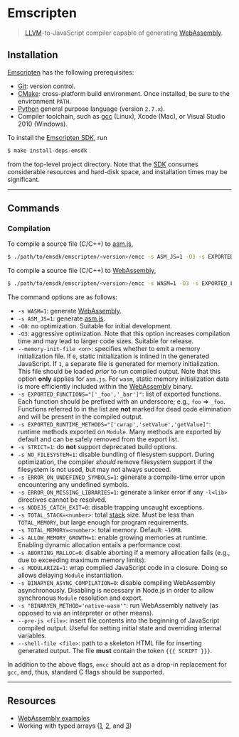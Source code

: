 # Emscripten

> [LLVM][llvm]-to-JavaScript compiler capable of generating [WebAssembly][web-assembly].


## Installation

[Emscripten][emscripten] has the following prerequisites:

* [Git][git]: version control.
* [CMake][cmake]: cross-platform build environment. Once installed, be sure to the environment `PATH`.
* [Python][python] general purpose language (version `2.7.x`).
* Compiler toolchain, such as [gcc][gcc] (Linux), Xcode (Mac), or Visual Studio 2010 (Windows).

To install the [Emscripten SDK][emscripten-sdk], run

``` bash
$ make install-deps-emsdk
```

from the top-level project directory. Note that the [SDK][emscripten-sdk] consumes considerable resources and hard-disk space, and installation times may be significant.


---

## Commands

### Compilation

To compile a source file (C/C++) to [asm.js][asm-js],

``` bash
$ ./path/to/emsdk/emscripten/<version>/emcc -s ASM_JS=1 -O3 -s EXPORTED_FUNCTIONS="['_foo']" -s STRICT=1 --memory-init-file 0 -I ../include -o out.asm.js <file>
```

To compile a source file (C/C++) to [WebAssembly][web-assembly],

``` bash
$ ./path/to/emsdk/emscripten/<version>/emcc -s WASM=1 -O3 -s EXPORTED_FUNCTIONS="['_foo']" -s STRICT=1 -s BINARYEN_ASYNC_COMPILATION=0 -s "BINARYEN_METHOD='native-wasm'" -I ../include -o out.js <file>
```

The command options are as follows:

* `-s WASM=1`: generate [WebAssembly][web-assembly].
* `-s ASM_JS=1`: generate [asm.js][asm-js].
* `-O0`: no optimization. Suitable for initial development.
* `-O3`: aggressive optimization. Note that this option increases compilation time and may lead to larger code sizes. Suitable for release.
* `--memory-init-file <on>`: specifies whether to emit a memory initialization file. If `0`, static initialization is inlined in the generated JavaScript. If `1`, a separate file is generated for memory initialization. This file should be loaded *prior* to run compiled output. Note that this option __only__ applies for `asm.js`. For `wasm`, static memory initialization data is more efficiently included within the [WebAssembly][web-assembly] binary.
* `-s EXPORTED_FUNCTIONS="['_foo','_bar']"`: list of exported functions. Each function should be prefixed with an underscore; e.g., `foo` => `_foo`. Functions referred to in the list are __not__ marked for dead code elimination and will be present in the compiled output.
* `-s EXPORTED_RUNTIME_METHODS="['cwrap','setValue','getValue]"`: runtime methods exported on `Module`. Many methods are exported by default and can be safely removed from the export list.
* `-s STRICT=1`: do __not__ support deprecated build options.
* `-s NO_FILESYSTEM=1`: disable bundling of filesystem support. During optimization, the compiler *should* remove filesystem support if the filesystem is not used, but may not always succeed.
* `-s ERROR_ON_UNDEFINED_SYMBOLS=1`: generate a compile-time error upon encountering any undefined symbols.
* `-s ERROR_ON_MISSING_LIBRARIES=1`: generate a linker error if any `-l<lib>` directives cannot be resolved.
* `-s NODEJS_CATCH_EXIT=0`: disable trapping uncaught exceptions.
* `-s TOTAL_STACK=<number>`: total [stack][web-assembly-semantics] size. Must be less than `TOTAL_MEMORY`, but large enough for program requirements.
* `-s TOTAL_MEMORY=<number>`: total memory. Default: `~16MB`.
* `-s ALLOW_MEMORY_GROWTH=1`: enable growing memories at runtime. Enabling dynamic allocation entails a performance cost.
* `-s ABORTING_MALLOC=0`: disable aborting if a memory allocation fails (e.g., due to exceeding maximum memory limits).
* `-s MODULARIZE=1`: wrap compiled JavaScript code in a closure. Doing so allows delaying `Module` instantiation.
* `-s BINARYEN_ASYNC_COMPILATION=0`: disable compiling WebAssembly asynchronously. Disabling is necessary in Node.js in order to allow synchronous `Module` resolution and export.
* `-s "BINARYEN_METHOD='native-wasm'"`: run WebAssembly natively (as opposed to via an interpreter or other means).
* `--pre-js <file>`: insert file contents into the beginning of JavaScript compiled output. Useful for setting initial state and overriding internal variables.
* `--shell-file <file>`: path to a skeleton HTML file for inserting generated output. The file __must__ contain the token `{{{ SCRIPT }}}`.


In addition to the above flags, `emcc` should act as a drop-in replacement for `gcc`, and, thus, standard C flags should be supported.


---

## Resources

* [WebAssembly examples][web-assembly-examples]
* Working with typed arrays ([1][emscripten-pointers], [2][planeshifter-examples], and [3][emscripten-mailing-list])


<!-- <definitions> -->

[emscripten]: https://github.com/kripken/emscripten
[emscripten-sdk]: https://github.com/juj/emsdk

[llvm]: https://en.wikipedia.org/wiki/LLVM
[git]: https://git-scm.com/
[cmake]: https://cmake.org/
[python]: https://www.python.org
[gcc]: http://gcc.gnu.org/

[web-assembly]: http://webassembly.org/
[asm-js]: http://asmjs.org/spec/latest/

[web-assembly-semantics]: http://webassembly.org/docs/semantics/

[web-assembly-examples]: https://github.com/mdn/webassembly-examples/blob/master/wasm-sobel/sobel.js
[emscripten-pointers]: http://kapadia.github.io/emscripten/2013/09/13/emscripten-pointers-and-pointers.html
[planeshifter-examples]: https://github.com/Planeshifter/emscripten-examples
[emscripten-mailing-list]: https://groups.google.com/forum/#!topic/emscripten-discuss/oeEg6WrZ7rg

</section>

<!-- </definitions> -->
